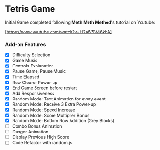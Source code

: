 # Tetris Game

Initial Game completed following **Meth Meth Method**'s tutorial on Youtube:

[https://www.youtube.com/watch?v=H2aW5V46khA]

### Add-on Features

- [x] Difficulty Selection
- [x] Game Music
- [x] Controls Explanation
- [x] Pause Game, Pause Music
- [x] Time Elapsed
- [x] Row Clearer Power-up
- [x] End Game Screen before restart
- [x] Add Responsiveness
- [x] Random Mode: Text Animation for every event
- [x] Random Mode: Receive 3 Extra Power-up
- [x] Random Mode: Speed Increase
- [x] Random Mode: Score Multiplier Bonus
- [x] Random Mode: Bottom Row Addition (Grey Blocks)
- [ ] Combo Bonus Animation
- [ ] Danger Animation
- [ ] Display Previous High Score
- [ ] Code Refactor with random.js
